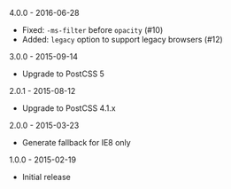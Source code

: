 4.0.0 - 2016-06-28

* Fixed: `-ms-filter` before `opacity` (#10)
* Added: `legacy` option to support legacy browsers (#12)

3.0.0 - 2015-09-14

* Upgrade to PostCSS 5

2.0.1 - 2015-08-12

* Upgrade to PostCSS 4.1.x

2.0.0 - 2015-03-23

* Generate fallback for IE8 only

1.0.0 - 2015-02-19

* Initial release